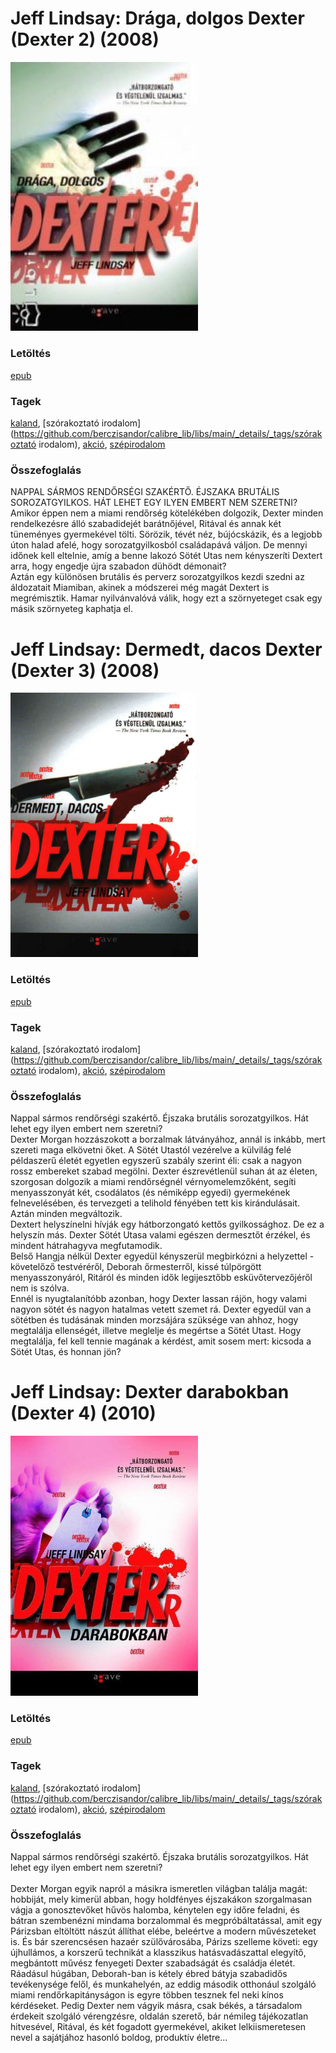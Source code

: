 # <a name="id_521">Jeff Lindsay: Drága, dolgos Dexter (Dexter 2) (2008)</a>
<img src="https://github.com/BercziSandor/calibre_lib/raw/main/libs/main/Jeff%20Lindsay/Draga%2C%20dolgos%20Dexter%20%28521%29/cover.jpg" alt="cover" width="300"/>

### Letöltés
[epub](https://github.com/BercziSandor/calibre_lib/raw/main/libs/main/Jeff%20Lindsay/Draga%2C%20dolgos%20Dexter%20%28521%29/Draga%2C%20dolgos%20Dexter%20-%20Jeff%20Lindsay.epub)

### Tagek
[kaland](https://github.com/berczisandor/calibre_lib/libs/main/_details/_tags/kaland), [szórakoztató irodalom](https://github.com/berczisandor/calibre_lib/libs/main/_details/_tags/szórakoztató irodalom), [akció](https://github.com/berczisandor/calibre_lib/libs/main/_details/_tags/akció), [szépirodalom](https://github.com/berczisandor/calibre_lib/libs/main/_details/_tags/szépirodalom)

### Összefoglalás
<p class="description">NAPPAL SÁRMOS RENDŐRSÉGI SZAKÉRTŐ. ÉJSZAKA BRUTÁLIS SOROZATGYILKOS. HÁT LEHET EGY ILYEN EMBERT NEM SZERETNI?<br>Amikor éppen nem a miami rendőrség kötelékében dolgozik, Dexter minden rendelkezésre álló szabadidejét barátnőjével, Ritával és annak két tüneményes gyermekével tölti. Sörözik, tévét néz, bújócskázik, és a legjobb úton halad afelé, hogy sorozatgyilkosból családapává váljon. De mennyi időnek kell eltelnie, amíg a benne lakozó Sötét Utas nem kényszeríti Dextert arra, hogy engedje újra szabadon dühödt démonait?<br>Aztán egy különösen brutális és perverz sorozatgyilkos kezdi szedni az áldozatait Miamiban, akinek a módszerei még magát Dextert is megrémisztik. Hamar nyilvánvalóvá válik, hogy ezt a szörnyeteget csak egy másik szörnyeteg kaphatja el.</p>


# <a name="id_520">Jeff Lindsay: Dermedt, dacos Dexter (Dexter 3) (2008)</a>
<img src="https://github.com/BercziSandor/calibre_lib/raw/main/libs/main/Jeff%20Lindsay/Dermedt%2C%20dacos%20Dexter%20%28520%29/cover.jpg" alt="cover" width="300"/>

### Letöltés
[epub](https://github.com/BercziSandor/calibre_lib/raw/main/libs/main/Jeff%20Lindsay/Dermedt%2C%20dacos%20Dexter%20%28520%29/Dermedt%2C%20dacos%20Dexter%20-%20Jeff%20Lindsay.epub)

### Tagek
[kaland](https://github.com/berczisandor/calibre_lib/libs/main/_details/_tags/kaland), [szórakoztató irodalom](https://github.com/berczisandor/calibre_lib/libs/main/_details/_tags/szórakoztató irodalom), [akció](https://github.com/berczisandor/calibre_lib/libs/main/_details/_tags/akció), [szépirodalom](https://github.com/berczisandor/calibre_lib/libs/main/_details/_tags/szépirodalom)

### Összefoglalás
<p class="description">Nappal sármos rendőrségi szakértő. Éjszaka brutális sorozatgyilkos. Hát lehet egy ilyen embert nem szeretni?<br>Dexter Morgan hozzászokott a borzalmak látványához, annál is inkább, mert szereti maga elkövetni őket. A Sötét Utastól vezérelve a külvilág felé példaszerű életét egyetlen egyszerű szabály szerint éli: csak a nagyon rossz embereket szabad megölni. Dexter észrevétlenül suhan át az életen, szorgosan dolgozik a miami rendőrségnél vérnyomelemzőként, segíti menyasszonyát két, csodálatos (és némiképp egyedi) gyermekének felnevelésében, és tervezgeti a telihold fényében tett kis kirándulásait.<br>Aztán minden megváltozik.<br>Dextert helyszínelni hívják egy hátborzongató kettős gyilkossághoz. De ez a helyszín más. Dexter Sötét Utasa valami egészen dermesztőt érzékel, és mindent hátrahagyva megfutamodik.<br>Belső Hangja nélkül Dexter egyedül kényszerül megbirkózni a helyzettel - követelőző testvéréről, Deborah őrmesterről, kissé túlpörgött menyasszonyáról, Ritáról és minden idők legijesztőbb esküvőtervezőjéről nem is szólva.<br>Ennél is nyugtalanítóbb azonban, hogy Dexter lassan rájön, hogy valami nagyon sötét és nagyon hatalmas vetett szemet rá. Dexter egyedül van a sötétben és tudásának minden morzsájára szüksége van ahhoz, hogy megtalálja ellenségét, illetve meglelje és megértse a Sötét Utast. Hogy megtalálja, fel kell tennie magának a kérdést, amit sosem mert: kicsoda a Sötét Utas, és honnan jön?</p>


# <a name="id_518">Jeff Lindsay: Dexter darabokban (Dexter 4) (2010)</a>
<img src="https://github.com/BercziSandor/calibre_lib/raw/main/libs/main/Jeff%20Lindsay/Dexter%20darabokban%20%28518%29/cover.jpg" alt="cover" width="300"/>

### Letöltés
[epub](https://github.com/BercziSandor/calibre_lib/raw/main/libs/main/Jeff%20Lindsay/Dexter%20darabokban%20%28518%29/Dexter%20darabokban%20-%20Jeff%20Lindsay.epub)

### Tagek
[kaland](https://github.com/berczisandor/calibre_lib/libs/main/_details/_tags/kaland), [szórakoztató irodalom](https://github.com/berczisandor/calibre_lib/libs/main/_details/_tags/szórakoztató irodalom), [akció](https://github.com/berczisandor/calibre_lib/libs/main/_details/_tags/akció), [szépirodalom](https://github.com/berczisandor/calibre_lib/libs/main/_details/_tags/szépirodalom)

### Összefoglalás
<p class="description">Nappal sármos rendőrségi szakértő. Éjszaka brutális sorozatgyilkos. Hát lehet egy ilyen embert nem szeretni?<br><br>Dexter Morgan egyik napról a másikra ismeretlen világban találja magát: hobbiját, mely kimerül abban, hogy holdfényes éjszakákon szorgalmasan vágja a gonosztevőket hűvös halomba, kénytelen egy időre feladni, és bátran szembenézni mindama borzalommal és megpróbáltatással, amit egy Párizsban eltöltött nászút állíthat elébe, beleértve a modern művészeteket is. És bár szerencsésen hazaér szülővárosába, Párizs szelleme követi: egy újhullámos, a korszerű technikát a klasszikus hatásvadászattal elegyítő, megbántott művész fenyegeti Dexter szabadságát és családja életét. Ráadásul húgában, Deborah-ban is kétely ébred bátyja szabadidős tevékenysége felől, és munkahelyén, az eddig második otthonául szolgáló miami rendőrkapitányságon is egyre többen tesznek fel neki kínos kérdéseket. Pedig Dexter nem vágyik másra, csak békés, a társadalom érdekeit szolgáló vérengzésre, oldalán szerető, bár némileg tájékozatlan hitvesével, Ritával, és két fogadott gyermekével, akiket lelkiismeretesen nevel a sajátjához hasonló boldog, produktív életre...</p>


